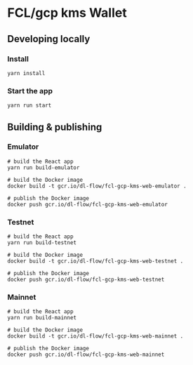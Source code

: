 # FCL/gcp kms Wallet 

## Developing locally

### Install

```shell script
yarn install
```

### Start the app

```shell script
yarn run start
```

## Building & publishing

### Emulator

```shell script
# build the React app
yarn run build-emulator

# build the Docker image
docker build -t gcr.io/dl-flow/fcl-gcp-kms-web-emulator .

# publish the Docker image
docker push gcr.io/dl-flow/fcl-gcp-kms-web-emulator
```

### Testnet

```shell script
# build the React app
yarn run build-testnet

# build the Docker image
docker build -t gcr.io/dl-flow/fcl-gcp-kms-web-testnet .

# publish the Docker image
docker push gcr.io/dl-flow/fcl-gcp-kms-web-testnet
```

### Mainnet

```shell script
# build the React app
yarn run build-mainnet

# build the Docker image
docker build -t gcr.io/dl-flow/fcl-gcp-kms-web-mainnet .

# publish the Docker image
docker push gcr.io/dl-flow/fcl-gcp-kms-web-mainnet
```

